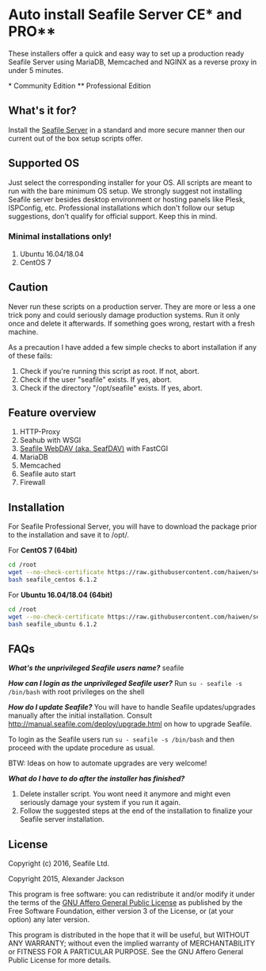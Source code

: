 # Auto install Seafile Server CE* and PRO**

These installers offer a quick and easy way to set up a production ready Seafile Server using MariaDB, Memcached and NGINX as a reverse proxy in under 5 minutes.

\* Community Edition
** Professional Edition

## What's it for?

Install the [Seafile Server](http://seafile.com/en/home/) in a standard and more secure manner then our current out of the box setup scripts offer.


## Supported OS

Just select the corresponding installer for your OS. All scripts are meant to run with the bare minimum OS setup. We strongly suggest not installing Seafile server besides desktop environment or hosting panels like Plesk, ISPConfig, etc. Professional installations which don't follow our setup suggestions, don't qualify for official support. Keep this in mind.

### Minimal installations only!

1. Ubuntu 16.04/18.04
2. CentOS 7

## Caution
Never run these scripts on a production server. They are more or less a one trick pony and could seriously damage production systems. Run it only once and
delete it afterwards. If something goes wrong, restart with a fresh machine.

As a precaution I have added a few simple checks to abort installation if any of these fails:

1. Check if you're running this script as root. If not, abort.
2. Check if the user "seafile" exists. If yes, abort.
3. Check if the directory "/opt/seafile" exists. If yes, abort.


## Feature overview
1. HTTP-Proxy
2. Seahub with WSGI
3. [Seafile WebDAV (aka. SeafDAV)](http://manual.seafile.com/extension/webdav.html) with FastCGI
4. MariaDB
5. Memcached
6. Seafile auto start
7. Firewall


## Installation

For Seafile Professional Server, you will have to download the package prior to the installation and save it to /opt/.

For **CentOS 7 (64bit)**

```bash
cd /root
wget --no-check-certificate https://raw.githubusercontent.com/haiwen/seafile-server-installer/master/seafile_centos
bash seafile_centos 6.1.2
```

For **Ubuntu 16.04/18.04 (64bit)**

```bash
cd /root
wget --no-check-certificate https://raw.githubusercontent.com/haiwen/seafile-server-installer/master/seafile_ubuntu
bash seafile_ubuntu 6.1.2
```


## FAQs

***What's the unprivileged Seafile users name?***
seafile

***How can I login as the unprivileged Seafile user?***
Run `su - seafile -s /bin/bash` with root privileges on the shell

***How do I update Seafile?***
You will have to handle Seafile updates/upgrades manually after the initial installation. Consult http://manual.seafile.com/deploy/upgrade.html on how to upgrade Seafile.

To login as the Seafile users run `su - seafile -s /bin/bash` and then proceed with the update procedure as usual.

BTW: Ideas on how to automate upgrades are very welcome!

***What do I have to do after the installer has finished?***
1. Delete installer script. You wont need it anymore and might even seriously damage your system if you run it again.
2. Follow the suggested steps at the end of the installation to finalize your Seafile server installation.

## License

Copyright (c) 2016, Seafile Ltd.

Copyright 2015, Alexander Jackson

This program is free software: you can redistribute it and/or modify
it under the terms of the [GNU Affero General Public License](http://www.gnu.org/licenses/agpl-3.0.html) as published by
the Free Software Foundation, either version 3 of the License, or
(at your option) any later version.

This program is distributed in the hope that it will be useful,
but WITHOUT ANY WARRANTY; without even the implied warranty of
MERCHANTABILITY or FITNESS FOR A PARTICULAR PURPOSE.  See the
GNU Affero General Public License for more details.
